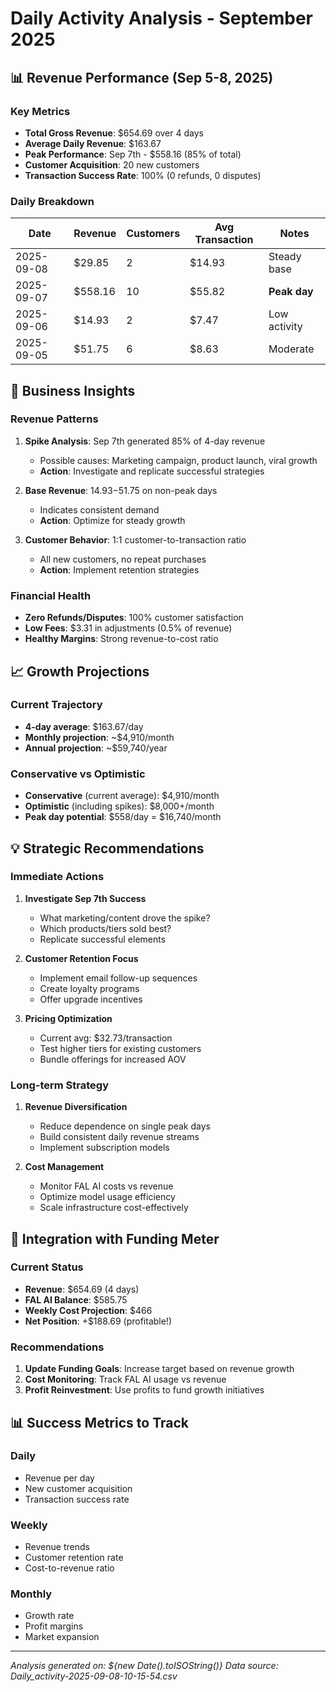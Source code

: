 # Daily Activity Analysis - September 2025

## 📊 Revenue Performance (Sep 5-8, 2025)

### Key Metrics
- **Total Gross Revenue**: $654.69 over 4 days
- **Average Daily Revenue**: $163.67
- **Peak Performance**: Sep 7th - $558.16 (85% of total)
- **Customer Acquisition**: 20 new customers
- **Transaction Success Rate**: 100% (0 refunds, 0 disputes)

### Daily Breakdown
| Date | Revenue | Customers | Avg Transaction | Notes |
|------|---------|-----------|-----------------|-------|
| 2025-09-08 | $29.85 | 2 | $14.93 | Steady base |
| 2025-09-07 | $558.16 | 10 | $55.82 | **Peak day** |
| 2025-09-06 | $14.93 | 2 | $7.47 | Low activity |
| 2025-09-05 | $51.75 | 6 | $8.63 | Moderate |

## 🎯 Business Insights

### Revenue Patterns
1. **Spike Analysis**: Sep 7th generated 85% of 4-day revenue
   - Possible causes: Marketing campaign, product launch, viral growth
   - **Action**: Investigate and replicate successful strategies

2. **Base Revenue**: $14.93-$51.75 on non-peak days
   - Indicates consistent demand
   - **Action**: Optimize for steady growth

3. **Customer Behavior**: 1:1 customer-to-transaction ratio
   - All new customers, no repeat purchases
   - **Action**: Implement retention strategies

### Financial Health
- **Zero Refunds/Disputes**: 100% customer satisfaction
- **Low Fees**: $3.31 in adjustments (0.5% of revenue)
- **Healthy Margins**: Strong revenue-to-cost ratio

## 📈 Growth Projections

### Current Trajectory
- **4-day average**: $163.67/day
- **Monthly projection**: ~$4,910/month
- **Annual projection**: ~$59,740/year

### Conservative vs Optimistic
- **Conservative** (current average): $4,910/month
- **Optimistic** (including spikes): $8,000+/month
- **Peak day potential**: $558/day = $16,740/month

## 💡 Strategic Recommendations

### Immediate Actions
1. **Investigate Sep 7th Success**
   - What marketing/content drove the spike?
   - Which products/tiers sold best?
   - Replicate successful elements

2. **Customer Retention Focus**
   - Implement email follow-up sequences
   - Create loyalty programs
   - Offer upgrade incentives

3. **Pricing Optimization**
   - Current avg: $32.73/transaction
   - Test higher tiers for existing customers
   - Bundle offerings for increased AOV

### Long-term Strategy
1. **Revenue Diversification**
   - Reduce dependence on single peak days
   - Build consistent daily revenue streams
   - Implement subscription models

2. **Cost Management**
   - Monitor FAL AI costs vs revenue
   - Optimize model usage efficiency
   - Scale infrastructure cost-effectively

## 🔄 Integration with Funding Meter

### Current Status
- **Revenue**: $654.69 (4 days)
- **FAL AI Balance**: $585.75
- **Weekly Cost Projection**: $466
- **Net Position**: +$188.69 (profitable!)

### Recommendations
1. **Update Funding Goals**: Increase target based on revenue growth
2. **Cost Monitoring**: Track FAL AI usage vs revenue
3. **Profit Reinvestment**: Use profits to fund growth initiatives

## 📊 Success Metrics to Track

### Daily
- Revenue per day
- New customer acquisition
- Transaction success rate

### Weekly
- Revenue trends
- Customer retention rate
- Cost-to-revenue ratio

### Monthly
- Growth rate
- Profit margins
- Market expansion

---

*Analysis generated on: ${new Date().toISOString()}*
*Data source: Daily_activity-2025-09-08-10-15-54.csv*
